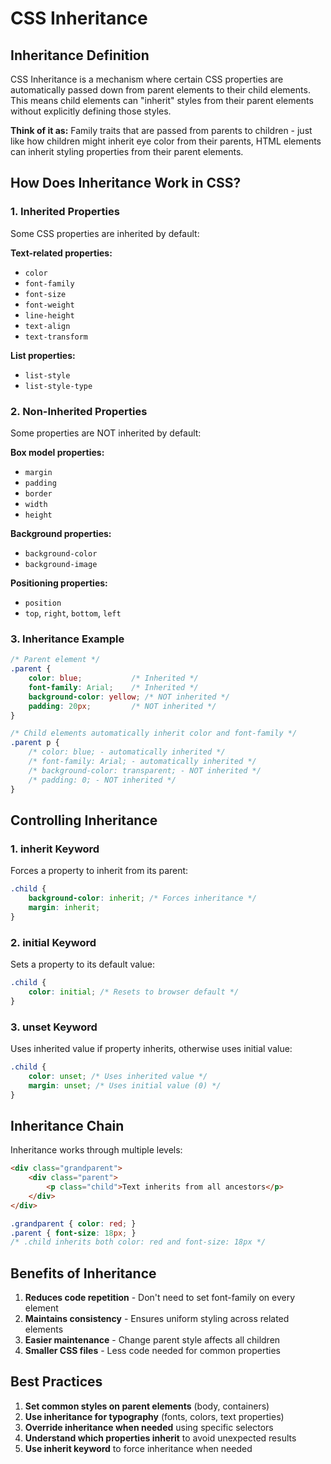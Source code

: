 # CSS Inheritance

## Inheritance Definition

CSS Inheritance is a mechanism where certain CSS properties are automatically passed down from parent elements to their child elements. This means child elements can "inherit" styles from their parent elements without explicitly defining those styles.

**Think of it as:** Family traits that are passed from parents to children - just like how children might inherit eye color from their parents, HTML elements can inherit styling properties from their parent elements.

## How Does Inheritance Work in CSS?

### 1. Inherited Properties
Some CSS properties are inherited by default:

**Text-related properties:**
- `color`
- `font-family`
- `font-size`
- `font-weight`
- `line-height`
- `text-align`
- `text-transform`

**List properties:**
- `list-style`
- `list-style-type`

### 2. Non-Inherited Properties
Some properties are NOT inherited by default:

**Box model properties:**
- `margin`
- `padding`
- `border`
- `width`
- `height`

**Background properties:**
- `background-color`
- `background-image`

**Positioning properties:**
- `position`
- `top`, `right`, `bottom`, `left`

### 3. Inheritance Example

```css
/* Parent element */
.parent {
    color: blue;           /* Inherited */
    font-family: Arial;    /* Inherited */
    background-color: yellow; /* NOT inherited */
    padding: 20px;         /* NOT inherited */
}

/* Child elements automatically inherit color and font-family */
.parent p {
    /* color: blue; - automatically inherited */
    /* font-family: Arial; - automatically inherited */
    /* background-color: transparent; - NOT inherited */
    /* padding: 0; - NOT inherited */
}
```

## Controlling Inheritance

### 1. inherit Keyword
Forces a property to inherit from its parent:

```css
.child {
    background-color: inherit; /* Forces inheritance */
    margin: inherit;
}
```

### 2. initial Keyword
Sets a property to its default value:

```css
.child {
    color: initial; /* Resets to browser default */
}
```

### 3. unset Keyword
Uses inherited value if property inherits, otherwise uses initial value:

```css
.child {
    color: unset; /* Uses inherited value */
    margin: unset; /* Uses initial value (0) */
}
```

## Inheritance Chain

Inheritance works through multiple levels:

```html
<div class="grandparent">
    <div class="parent">
        <p class="child">Text inherits from all ancestors</p>
    </div>
</div>
```

```css
.grandparent { color: red; }
.parent { font-size: 18px; }
/* .child inherits both color: red and font-size: 18px */
```

## Benefits of Inheritance

1. **Reduces code repetition** - Don't need to set font-family on every element
2. **Maintains consistency** - Ensures uniform styling across related elements
3. **Easier maintenance** - Change parent style affects all children
4. **Smaller CSS files** - Less code needed for common properties

## Best Practices

1. **Set common styles on parent elements** (body, containers)
2. **Use inheritance for typography** (fonts, colors, text properties)
3. **Override inheritance when needed** using specific selectors
4. **Understand which properties inherit** to avoid unexpected results
5. **Use inherit keyword** to force inheritance when needed